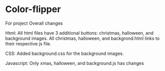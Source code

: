 # Color-flipper
For project
Overall changes

Html:
All html files have 3 additional buttons: christmas, halloween, and background images.
All christmas, halloween, and backgrond.html links to their respective js file.

CSS:
Added background.css for the background images.

Javascript:
Only xmas, halloween, and background.js has changes


